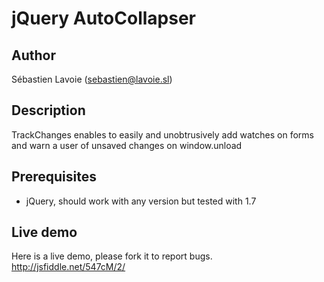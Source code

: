 # jQuery AutoCollapser

## Author
Sébastien Lavoie (sebastien@lavoie.sl)

## Description
TrackChanges enables to easily and unobtrusively add watches on forms and warn a user of unsaved changes on window.unload

## Prerequisites
  * jQuery, should work with any version but tested with 1.7

## Live demo
Here is a live demo, please fork it to report bugs.
http://jsfiddle.net/547cM/2/

